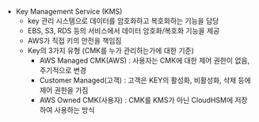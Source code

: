 - Key Management Service (KMS)
  - key 관리 시스템으로 데이터를 암호화하고 복호화하는 기능을 담당
  - EBS, S3, RDS 등의 서비스에서 데이터 암호화/복호화 기능을 제공
  - AWS가 직접 키의 안전을 책임짐
  - Key의 3가지 유형 (CMK를 누가 관리하는가에 대한 기준)
    - AWS Managed CMK(AWS) : 사용자는 CMK에 대한 제어 권한이 없음, 주기적으로 변경
    - Customer Managed(고객) : 고객은 KEY의 활성화, 비활성화, 삭제 등에 제어 권한을 가짐 
    - AWS Owned CMK(사용자) :  CMK를 KMS가 아닌 CloudHSM에 저장하여 사용하는 방식

